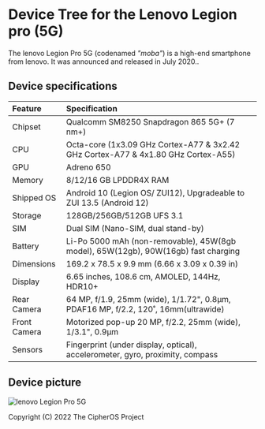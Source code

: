 # Device Tree for the Lenovo Legion pro (5G)

The lenovo Legion Pro 5G (codenamed _"moba"_) is a high-end smartphone from lenovo. It was announced and released in July 2020..

## Device specifications

| Feature               | Specification                                                                     |
| :---------------------| :---------------------------------------------------------------------------------|
| Chipset               | Qualcomm SM8250 Snapdragon 865 5G+ (7 nm+)                                        |
| CPU                   | Octa-core (1x3.09 GHz Cortex-A77 & 3x2.42 GHz Cortex-A77 & 4x1.80 GHz Cortex-A55) |
| GPU                   | Adreno 650                                                                        |
| Memory                | 8/12/16 GB LPDDR4X RAM                                                            |
| Shipped OS            | Android 10 (Legion OS/ ZUI12), Upgradeable to ZUI 13.5 (Android 12)               |
| Storage               | 128GB/256GB/512GB UFS 3.1                                                         |
| SIM                   | Dual SIM (Nano-SIM, dual stand-by)                                                |
| Battery               | Li-Po 5000 mAh (non-removable), 45W(8gb model), 65W(12gb), 90W(16gb) fast charging|
| Dimensions            | 169.2 x 78.5 x 9.9 mm (6.66 x 3.09 x 0.39 in)                                     |
| Display               | 6.65 inches, 108.6 cm, AMOLED, 144Hz, HDR10+                                      |
| Rear Camera           | 64 MP, f/1.9, 25mm (wide), 1/1.72", 0.8µm, PDAF16 MP, f/2.2, 120˚, 16mm(ultrawide)|
| Front Camera          | Motorized pop-up 20 MP, f/2.2, 25mm (wide), 1/3.1", 0.9µm                         |
| Sensors               | Fingerprint (under display, optical), accelerometer, gyro, proximity, compass     |

## Device picture

![lenovo Legion Pro 5G](https://fdn2.gsmarena.com/vv/pics/lenovo/lenovo-legion-01.jpg)

Copyright (C) 2022 The CipherOS Project
